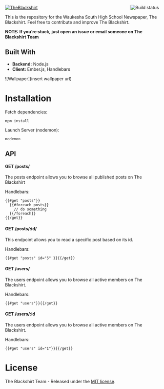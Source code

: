 <a href="www.theblackshirt.org"><img src="https://pbs.twimg.com/profile_images/932303260286779392/1U0azsl2_400x400.jpg" alt="TheBlackshirt" /></a>
<a href="https://travis-ci.org/WSPgC/theblackshirt"><img align="right" src="https://travis-ci.org/WSPgC/theblackshirt.svg?branch=master" alt="Build status" /></a>

This is the repository for the Waukesha South High School Newspaper, The Blackshirt.
Feel free to contribute and improve The Blackshirt.

**NOTE: If you’re stuck, just open an issue or email someone on The Blackshirt Team**

## Built With
  - <strong>Backend:</strong> Node.js
  - <strong>Client:</strong> Ember.js, Handlebars

![Wallpaper](insert wallpaper url)

# Installation

Fetch dependencies:

    npm install

Launch Server (nodemon):

    nodemon
    
## API

#### GET /posts/
The posts endpoint allows you to browse all published posts on The Blackshirt

Handlebars:

    {{#get "posts"}}
      {{#foreach posts}}
        // do something
      {{/foreach}}
    {{/get}}
    
#### GET /posts/:id/
This endpoint allows you to read a specific post based on its id.

Handlebars:

    {{#get "posts" id="5" }}{{/get}}
    
#### GET /users/
The users endpoint allows you to browse all active members on The Blackshirt.

Handlebars:

    {{#get "users"}}{{/get}}
    
#### GET /users/:id
The users endpoint allows you to browse all active members on The Blackshirt.

Handlebars:

    {{#get "users" id="1"}}{{/get}}
    

# License

The Blackshirt Team - Released under the [MIT license](LICENSE).
